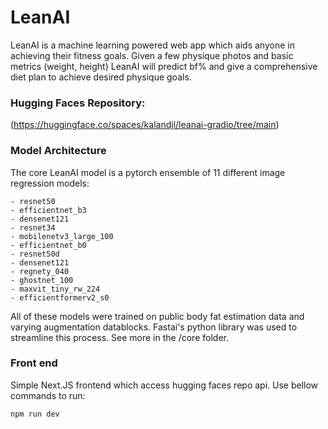 # LeanAI
LeanAI is a machine learning powered web app which aids anyone in achieving their fitness goals. Given a few physique photos and basic metrics (weight, height) LeanAI will predict bf% and give a comprehensive diet plan to achieve desired physique goals. 

### Hugging Faces Repository:
(https://huggingface.co/spaces/kalandjl/leanai-gradio/tree/main)

### Model Architecture
The core LeanAI model is a pytorch ensemble of 11 different image regression models: 

    - resnet50
    - efficientnet_b3
    - densenet121
    - resnet34
    - mobilenetv3_large_100 
    - efficientnet_b0
    - resnet50d                 
    - densenet121              
    - regnety_040               
    - ghostnet_100                
    - maxvit_tiny_rw_224            
    - efficientformerv2_s0

All of these models were trained on public body fat estimation data and varying augmentation datablocks. Fastai's python library was used to streamline this process. See more in the /core folder.

### Front end
Simple Next.JS frontend which access hugging faces repo api. Use bellow commands to run:
```
npm run dev
```

